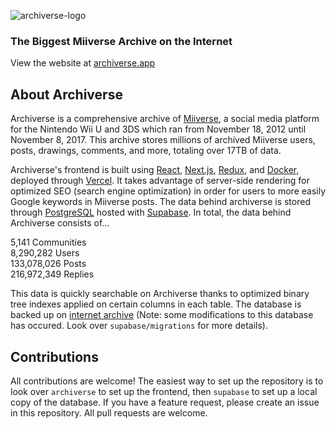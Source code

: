 ![archiverse-logo](https://github.com/kyle1373/Archiverse/assets/59634395/269a0426-87c9-48b7-a15f-cf11b910ef83)

### The Biggest Miiverse Archive on the Internet

View the website at [archiverse.app](https://archiverse.app)

## About Archiverse

Archiverse is a comprehensive archive of [Miiverse](https://en.wikipedia.org/wiki/Miiverse), a social media platform for the Nintendo Wii U and 3DS which ran from November 18, 2012 until November 8, 2017. This archive stores millions of archived Miiverse users, posts, drawings, comments, and more, totaling over 17TB of data.  

Archiverse's frontend is built using [React](https://react.dev/), [Next.js](https://nextjs.org/), [Redux](https://redux.js.org/), and [Docker](https://www.docker.com/), deployed through [Vercel](https://vercel.com/). It takes advantage of server-side rendering for optimized SEO (search engine optimization) in order for users to more easily Google keywords in Miiverse posts. The data behind archiverse is stored through [PostgreSQL](https://www.postgresql.org/) hosted with [Supabase](https://supabase.com/). In total, the data behind Archiverse consists of...

5,141 Communities  
8,290,282 Users  
133,078,026 Posts  
216,972,349 Replies  

This data is quickly searchable on Archiverse thanks to optimized binary tree indexes applied on certain columns in each table.  The database is backed up on [internet archive](https://archive.org/details/archiverse) (Note: some modifications to this database has occured. Look over `supabase/migrations` for more details).

## Contributions

All contributions are welcome! The easiest way to set up the repository is to look over `archiverse` to set up the frontend, then `supabase` to set up a local copy of the database. If you have a feature request, please create an issue in this repository. All pull requests are welcome.